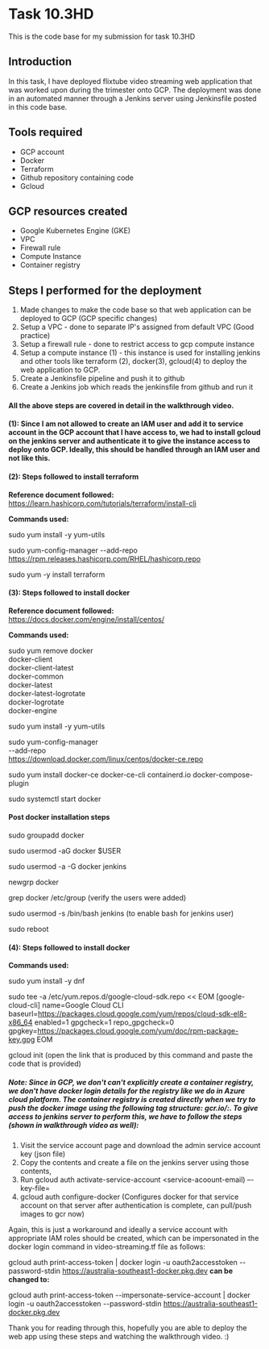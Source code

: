 # Task 10.3HD

This is the code base for my submission for task 10.3HD

## Introduction

In this task, I have deployed flixtube video streaming web application that was worked upon during the trimester onto GCP.
The deployment was done in an automated manner through a Jenkins server using Jenkinsfile posted in this code base.

## Tools required

- GCP account
- Docker
- Terraform
- Github repository containing code
- Gcloud

## GCP resources created

- Google Kubernetes Engine (GKE)
- VPC
- Firewall rule
- Compute Instance
- Container registry

## Steps I performed for the deployment

1. Made changes to make the code base so that web application can be deployed to GCP (GCP specific changes)
2. Setup a VPC - done to separate IP's assigned from default VPC (Good practice)
3. Setup a firewall rule - done to restrict access to gcp compute instance
4. Setup a compute instance (1) - this instance is used for installing jenkins and other tools like terraform (2), docker(3), gcloud(4) to deploy the web application to GCP.
5. Create a Jenkinsfile pipeline and push it to github
6. Create a Jenkins job which reads the jenkinsfile from github and run it

#### All the above steps are covered in detail in the walkthrough video.

#### (1): Since I am not allowed to create an IAM user and add it to service account in the GCP account that I have access to, we had to install gcloud on the jenkins server and authenticate it to give the instance access to deploy onto GCP. Ideally, this should be handled through an IAM user and not like this. 

#### (2): Steps followed to install terraform

**Reference document followed:** https://learn.hashicorp.com/tutorials/terraform/install-cli

**Commands used:**

sudo yum install -y yum-utils

sudo yum-config-manager --add-repo https://rpm.releases.hashicorp.com/RHEL/hashicorp.repo

sudo yum -y install terraform

#### (3): Steps followed to install docker

**Reference document followed:** https://docs.docker.com/engine/install/centos/

**Commands used:**

sudo yum remove docker \
                  docker-client \
                  docker-client-latest \
                  docker-common \
                  docker-latest \
                  docker-latest-logrotate \
                  docker-logrotate \
                  docker-engine


sudo yum install -y yum-utils


sudo yum-config-manager \
    --add-repo \
    https://download.docker.com/linux/centos/docker-ce.repo


sudo yum install docker-ce docker-ce-cli containerd.io docker-compose-plugin


sudo systemctl start docker

#### Post docker installation steps

sudo groupadd docker

sudo usermod -aG docker $USER

sudo usermod -a -G docker jenkins

newgrp docker

grep docker /etc/group (verify the users were added)

sudo usermod -s /bin/bash jenkins  (to enable bash for jenkins user)

sudo reboot

#### (4): Steps followed to install docker

**Commands used:**

sudo yum install -y dnf 

sudo tee -a /etc/yum.repos.d/google-cloud-sdk.repo << EOM
[google-cloud-cli]
name=Google Cloud CLI
baseurl=https://packages.cloud.google.com/yum/repos/cloud-sdk-el8-x86_64
enabled=1
gpgcheck=1
repo_gpgcheck=0
gpgkey=https://packages.cloud.google.com/yum/doc/rpm-package-key.gpg
EOM

gcloud init (open the link that is produced by this command and paste the code that is provided)

##### Note: Since in GCP, we don't can't explicitly create a container registry, we don't have docker login details for the registry like we do in Azure cloud platform. The container registry is created directly when we try to push the docker image using the following tag structure: gcr.io/<registry-name>:<version>. To give access to jenkins server to perform this, we have to follow the steps (shown in walkthrough video as well):

1. Visit the service account page and download the admin service account key (json file)
2. Copy the contents and create a file on the jenkins server using those contents,
3. Run gcloud auth activate-service-account <service-acoount-email) –-key-file=<file-created-on-server>
4. gcloud auth configure-docker (Configures docker for that service account on that server after authentication is complete, can pull/push images to gcr now)

Again, this is just a workaround and ideally a service account with appropriate IAM roles should be created, which can be impersonated in the docker login command in video-streaming.tf file as follows:

gcloud auth print-access-token | docker login -u oauth2accesstoken --password-stdin https://australia-southeast1-docker.pkg.dev **can be changed to:**

gcloud auth print-access-token --impersonate-service-account <service account with requrired permissions created through terraform> | docker login -u oauth2accesstoken --password-stdin https://australia-southeast1-docker.pkg.dev


Thank you for reading through this, hopefully you are able to deploy the web app using these steps and watching the walkthrough video. :)